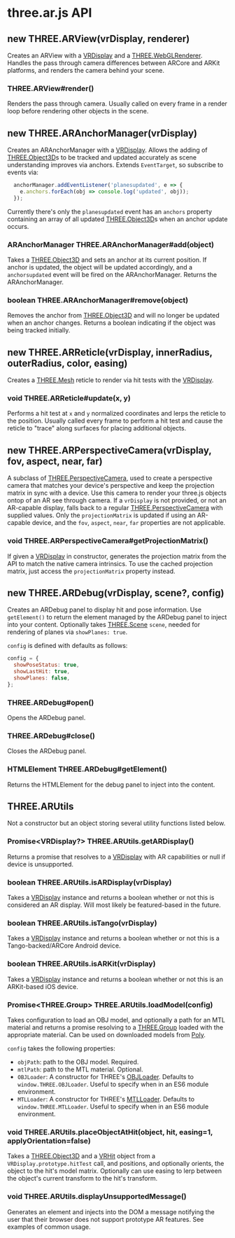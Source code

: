 # three.ar.js API

## new THREE.ARView(vrDisplay, renderer)

Creates an ARView with a [VRDisplay] and a [THREE.WebGLRenderer]. Handles the pass through camera differences between ARCore and ARKit platforms, and renders the camera behind your scene.

### THREE.ARView#render()

Renders the pass through camera. Usually called on every frame in a render loop before rendering other objects in the scene.

## new THREE.ARAnchorManager(vrDisplay)

Creates an ARAnchorManager with a [VRDisplay]. Allows the adding of [THREE.Object3D]s to be tracked and updated accurately as scene understanding improves via anchors. Extends `EventTarget`, so subscribe to events via:

```js
  anchorManager.addEventListener('planesupdated', e => {
    e.anchors.forEach(obj => console.log('updated', obj));
  });
```

Currently there's only the `planesupdated` event has an `anchors` property containing an array
of all updated [THREE.Object3D]s when an anchor update occurs.

### ARAnchorManager THREE.ARAnchorManager#add(object)

Takes a [THREE.Object3D] and sets an anchor at its current position. If anchor is updated, the
object will be updated accordingly, and a `anchorsupdated` event will be fired on the ARAnchorManager. Returns the ARAnchorManager.

### boolean THREE.ARAnchorManager#remove(object)

Removes the anchor from [THREE.Object3D] and will no longer be updated when an anchor changes. Returns a boolean indicating if the object was being tracked initially.

## new THREE.ARReticle(vrDisplay, innerRadius, outerRadius, color, easing)

Creates a [THREE.Mesh] reticle to render via hit tests with the [VRDisplay].

### void THREE.ARReticle#update(x, y)

Performs a hit test at `x` and `y` normalized coordinates and lerps the reticle
to the position. Usually called every frame to perform a hit test and cause the reticle
to "trace" along surfaces for placing additional objects.

## new THREE.ARPerspectiveCamera(vrDisplay, fov, aspect, near, far)

A subclass of [THREE.PerspectiveCamera], used to create a perspective camera that matches
your device's perspective and keep the projection matrix in sync with a device. Use
this camera to render your three.js objects ontop of an AR see through camera. If a `vrDisplay`
is not provided, or not an AR-capable display, falls back to a regular [THREE.PerspectiveCamera]
with supplied values. Only the `projectionMatrix` is updated if using an AR-capable device,
and the `fov`, `aspect`, `near`, `far` properties are not applicable.

### void THREE.ARPerspectiveCamera#getProjectionMatrix()

If given a [VRDisplay] in constructor, generates the projection matrix from the API to match the native camera intrinsics. To use the cached projection matrix, just access the `projectionMatrix` property instead.

## new THREE.ARDebug(vrDisplay, scene?, config)

Creates an ARDebug panel to display hit and pose information. Use `getElement()` to return the element managed by the ARDebug panel to inject into your content. Optionally takes [THREE.Scene] `scene`, needed for rendering of planes via `showPlanes: true`.

`config` is defined with defaults as follows:

```js
config = {
  showPoseStatus: true,
  showLastHit: true,
  showPlanes: false,
};
```

### THREE.ARDebug#open()

Opens the ARDebug panel.

### THREE.ARDebug#close()

Closes the ARDebug panel.

### HTMLElement THREE.ARDebug#getElement()

Returns the HTMLElement for the debug panel to inject into the content.

## THREE.ARUtils

Not a constructor but an object storing several utility functions listed below.

### Promise<VRDisplay?> THREE.ARUtils.getARDisplay()

Returns a promise that resolves to a [VRDisplay] with AR capabilities or null if
device is unsupported.

### boolean THREE.ARUtils.isARDisplay(vrDisplay)

Takes a [VRDisplay] instance and returns a boolean whether or not this is considered an AR display. Will most likely be featured-based in the future.

### boolean THREE.ARUtils.isTango(vrDisplay)

Takes a [VRDisplay] instance and returns a boolean whether or not this is a Tango-backed/ARCore Android device.

### boolean THREE.ARUtils.isARKit(vrDisplay)

Takes a [VRDisplay] instance and returns a boolean whether or not this is an ARKit-based iOS device.
### Promise<THREE.Group> THREE.ARUtils.loadModel(config)

Takes configuration to load an OBJ model, and optionally a path for an MTL material and returns a promise resolving to a [THREE.Group] loaded with the appropriate material. Can be used on downloaded models from [Poly].

`config` takes the following properties:

* `objPath`: path to the OBJ model. Required.
* `mtlPath`: path to the MTL material. Optional.
* `OBJLoader`: A constructor for THREE's [OBJLoader]. Defaults to `window.THREE.OBJLoader`. Useful to specify when in an ES6 module environment.
* `MTLLoader`: A constructor for THREE's [MTLLoader]. Defaults to `window.THREE.MTLLoader`. Useful to specify when in an ES6 module environment.

### void THREE.ARUtils.placeObjectAtHit(object, hit, easing=1, applyOrientation=false)

Takes a [THREE.Object3D] and a [VRHit] object from a `VRDisplay.prototype.hitTest` call, and
positions, and optionally orients, the object to the hit's model matrix. Optionally can use
easing to lerp between the object's current transform to the hit's transform.

### void THREE.ARUtils.displayUnsupportedMessage()

Generates an element and injects into the DOM a message notifying the user that their browser does not support prototype AR features. See examples of common usage.

[VRDisplay]: https://developer.mozilla.org/en-US/docs/Web/API/VRDisplay
[THREE.WebGLRenderer]: https://threejs.org/docs/#api/renderers/WebGLRenderer
[THREE.PerspectiveCamera]: https://threejs.org/docs/#api/cameras/PerspectiveCamera
[THREE.Scene]: https://threejs.org/docs/#api/scenes/Scene
[THREE.Material]: https://threejs.org/docs/#api/materials/Material
[THREE.Mesh]: https://threejs.org/docs/#api/objects/Mesh
[THREE.Group]: https://threejs.org/docs/#api/objects/Group
[THREE.BufferGeometry]: https://threejs.org/docs/#api/core/BufferGeometry
[THREE.Color]: https://threejs.org/docs/#api/math/Color
[THREE.Object3D]: https://threejs.org/docs/#api/core/Object3D
[OBJLoader]: https://github.com/mrdoob/three.js/blob/master/examples/js/loaders/OBJLoader.js
[MTLLoader]: https://github.com/mrdoob/three.js/blob/master/examples/js/loaders/MTLLoader.js
[HTMLElement]: https://developer.mozilla.org/en-US/docs/Web/API/HTMLElement
[VRHit]: webvr_ar_extension.idl
[Poly]: https://poly.google.com/
